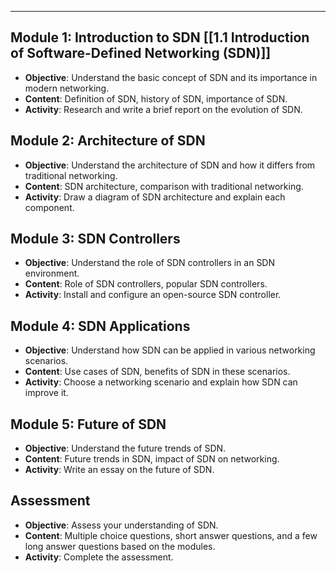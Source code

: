 

---
## Module 1: Introduction to SDN [[1.1 Introduction of Software-Defined Networking (SDN)]]

- **Objective**: Understand the basic concept of SDN and its importance in modern networking.
- **Content**: Definition of SDN, history of SDN, importance of SDN.
- **Activity**: Research and write a brief report on the evolution of SDN.

## Module 2: Architecture of SDN

- **Objective**: Understand the architecture of SDN and how it differs from traditional networking.
- **Content**: SDN architecture, comparison with traditional networking.
- **Activity**: Draw a diagram of SDN architecture and explain each component.

## Module 3: SDN Controllers

- **Objective**: Understand the role of SDN controllers in an SDN environment.
- **Content**: Role of SDN controllers, popular SDN controllers.
- **Activity**: Install and configure an open-source SDN controller.

## Module 4: SDN Applications

- **Objective**: Understand how SDN can be applied in various networking scenarios.
- **Content**: Use cases of SDN, benefits of SDN in these scenarios.
- **Activity**: Choose a networking scenario and explain how SDN can improve it.

## Module 5: Future of SDN

- **Objective**: Understand the future trends of SDN.
- **Content**: Future trends in SDN, impact of SDN on networking.
- **Activity**: Write an essay on the future of SDN.

## Assessment

- **Objective**: Assess your understanding of SDN.
- **Content**: Multiple choice questions, short answer questions, and a few long answer questions based on the modules.
- **Activity**: Complete the assessment.

